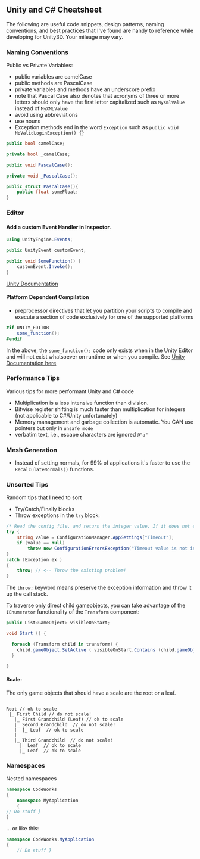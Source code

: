 ## Unity and C# Cheatsheet
The following are useful code snippets, design patterns, naming conventions, and best practices that I've found are handy to reference while developing for Unity3D. Your mileage may vary.

### Naming Conventions

Public vs Private Variables:
+ public variables are camelCase
+ public methods are PascalCase
+ private variables and methods have an underscore prefix
+ note that Pascal Case also denotes that acronyms of three or more letters should only have the first letter capitalized such as `MyXmlValue` instead of `MyXMLValue`
+ avoid using abbreviations
+ use nouns
+ Exception methods end in the word `Exception` such as `public void NoValidLoginException() {}`

```c#
public bool camelCase;

private bool _camelCase;

public void PascalCase();

private void _PascalCase();

public struct PascalCase(){
	public float someFloat;
}
```

### Editor

#### Add a custom Event Handler in Inspector.
```c#
using UnityEngine.Events;

public UnityEvent customEvent;

public void SomeFunction() {
	customEvent.Invoke();
}
```
[Unity Documentation](https://docs.unity3d.com/Manual/UnityEvents.html)

#### Platform Dependent Compilation
+ preprocessor directives that let you partition your scripts to compile and execute a section of code exclusively for one of the supported platforms

```c#
#if UNITY_EDITOR
	some_function();
#endif
```
In the above, the `some_function();` code only exists when in the Unity Editor and will not exist whatsoever on runtime or when you compile. See [Unity Documentation here](https://docs.unity3d.com/Manual/PlatformDependentCompilation.html)

### Performance Tips

Various tips for more performant Unity and C# code
+ Multiplication is a less intensive function than division.
+ Bitwise register shifting is much faster than multiplication for integers (not applicable to C#/Unity unfortunately)
+ Memory management and garbage collection is automatic. You CAN use pointers but only in `unsafe mode`
+ verbatim text, i.e., escape characters are ignored `@"a"`

### Mesh Generation
+ Instead of setting normals, for 99% of applications it's faster to use the `RecalculateNormals()` functions.

### Unsorted Tips
Random tips that I need to sort
+ Try/Catch/Finally blocks 
+ Throw exceptions in the `try` block:
```c#
/* Read the config file, and return the integer value. If it does not exist, then this is a problem! */
try {
    string value = ConfigurationManager.AppSettings["Timeout"];
	if (value == null)
		throw new ConfigurationErrorsException("Timeout value is not in the configuration file.");
}
catch (Exception ex )
{
    throw; // <-- Throw the existing problem!
}
```
The `throw;` keyword means preserve the exception information and throw it up the call stack.

To traverse only direct child gameobjects, you can take advantage of the `IEnumerator` functionality of the `Transform` component:
```c#
public List<GameObject> visibleOnStart;

void Start () {

  foreach (Transform child in transform) {
    child.gameObject.SetActive ( visibleOnStart.Contains (child.gameObject) ? true : false );
  }

}
``` 

#### Scale:
The only game objects that should have a scale are the root or a leaf.
```

Root // ok to scale
 |_ First Child // do not scale!
   |_ First Grandchild (Leaf) // ok to scale
   |_ Second Grandchild  // do not scale!
   |  |_ Leaf  // ok to scale
   |
   |_ Third Grandchild  // do not scale!
     |_ Leaf  // ok to scale
     |_ Leaf  // ok to scale

```

### Namespaces

Nested namespaces
```c#
namespace CodeWorks
{
    namespace MyApplication
    {
// Do stuff }
}
```
... or like this:
```c#
namespace CodeWorks.MyApplication
{
    // Do stuff }
```
